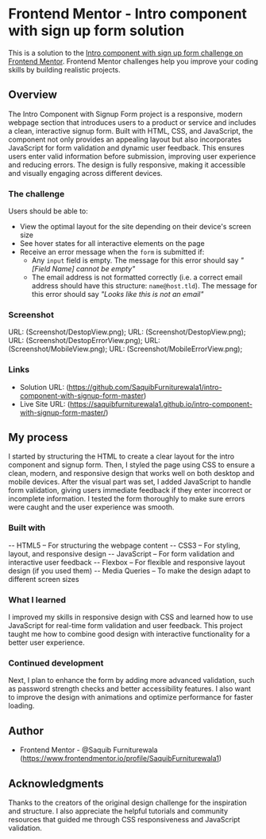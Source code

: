 # Frontend Mentor - Intro component with sign up form solution

This is a solution to the [Intro component with sign up form challenge on Frontend Mentor](https://www.frontendmentor.io/challenges/intro-component-with-signup-form-5cf91bd49edda32581d28fd1). Frontend Mentor challenges help you improve your coding skills by building realistic projects. 

## Overview

The Intro Component with Signup Form project is a responsive, modern webpage section that introduces users to a product or service and includes a clean, interactive signup form. Built with HTML, CSS, and JavaScript, the component not only provides an appealing layout but also incorporates JavaScript for form validation and dynamic user feedback. This ensures users enter valid information before submission, improving user experience and reducing errors. The design is fully responsive, making it accessible and visually engaging across different devices.

### The challenge

Users should be able to:

- View the optimal layout for the site depending on their device's screen size
- See hover states for all interactive elements on the page
- Receive an error message when the `form` is submitted if:
  - Any `input` field is empty. The message for this error should say *"[Field Name] cannot be empty"*
  - The email address is not formatted correctly (i.e. a correct email address should have this structure: `name@host.tld`). The message for this error should say *"Looks like this is not an email"*

### Screenshot

URL: (Screenshot/DestopView.png);
URL: (Screenshot/DestopView.png);
URL: (Screenshot/DestopErrorView.png);
URL: (Screenshot/MobileView.png);
URL: (Screenshot/MobileErrorView.png);

### Links

- Solution URL:  (https://github.com/SaquibFurniturewala1/intro-component-with-signup-form-master)
- Live Site URL: (https://saquibfurniturewala1.github.io/intro-component-with-signup-form-master/)

## My process

I started by structuring the HTML to create a clear layout for the intro component and signup form. Then, I styled the page using CSS to ensure a clean, modern, and responsive design that works well on both desktop and mobile devices. After the visual part was set, I added JavaScript to handle form validation, giving users immediate feedback if they enter incorrect or incomplete information. I tested the form thoroughly to make sure errors were caught and the user experience was smooth.

### Built with

 -- HTML5 – For structuring the webpage content
 -- CSS3 – For styling, layout, and responsive design
 -- JavaScript – For form validation and interactive user feedback
 -- Flexbox – For flexible and responsive layout design (if you used them)
 -- Media Queries – To make the design adapt to different screen sizes

### What I learned
I improved my skills in responsive design with CSS and learned how to use JavaScript for real-time form validation and user feedback. This project taught me how to combine good design with interactive functionality for a better user experience.

### Continued development

Next, I plan to enhance the form by adding more advanced validation, such as password strength checks and better accessibility features. I also want to improve the design with animations and optimize performance for faster loading.

## Author

- Frontend Mentor - @Saquib Furniturewala (https://www.frontendmentor.io/profile/SaquibFurniturewala1)

## Acknowledgments

Thanks to the creators of the original design challenge for the inspiration and structure. I also appreciate the helpful tutorials and community resources that guided me through CSS responsiveness and JavaScript validation.
